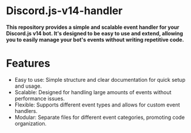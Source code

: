 # Discord.js-v14-handler
**This repository provides a simple and scalable event handler for your Discord.js v14 bot. It's designed to be easy to use and extend, allowing you to easily manage your bot's events without writing repetitive code.**

# Features
- Easy to use:  Simple structure and clear documentation for quick setup and usage.
- Scalable: Designed for handling large amounts of events without performance issues.
- Flexible:  Supports different event types and allows for custom event handlers.
- Modular: Separate files for different event categories, promoting code organization.
